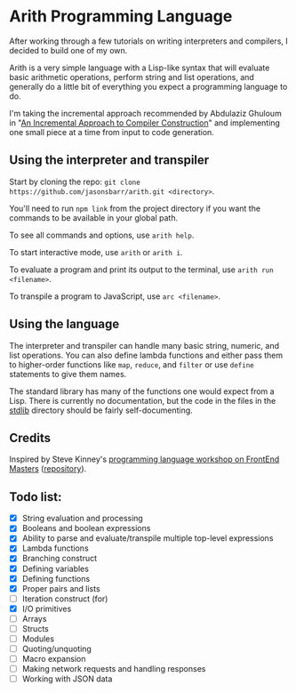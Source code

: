 # Arith Programming Language

After working through a few tutorials on writing interpreters and compilers, I decided to build one of my own.

Arith is a very simple language with a Lisp-like syntax that will evaluate basic arithmetic operations, perform string and list operations, and generally do a little bit of everything you expect a programming language to do.

I'm taking the incremental approach recommended by Abdulaziz Ghuloum in "[An Incremental Approach to Compiler Construction](http://scheme2006.cs.uchicago.edu/11-ghuloum.pdf)" and implementing one small piece at a time from input to code generation.

## Using the interpreter and transpiler

Start by cloning the repo: `git clone https://github.com/jasonsbarr/arith.git <directory>`.

You'll need to run `npm link` from the project directory if you want the commands to be available in your global path.

To see all commands and options, use `arith help`.

To start interactive mode, use `arith` or `arith i`.

To evaluate a program and print its output to the terminal, use `arith run <filename>`.

To transpile a program to JavaScript, use `arc <filename>`.

## Using the language

The interpreter and transpiler can handle many basic string, numeric, and list operations. You can also define lambda functions and either pass them to higher-order functions like `map`, `reduce`, and `filter` or use `define` statements to give them names.

The standard library has many of the functions one would expect from a Lisp. There is currently no documentation, but the code in the files in the [stdlib](./src/stdlib) directory should be fairly self-documenting.

## Credits

Inspired by Steve Kinney's [programming language workshop on FrontEnd Masters](https://frontendmasters.com/courses/programming-language/) ([repository](https://github.com/stevekinney/dropbear)).

## Todo list:

- [x] String evaluation and processing
- [x] Booleans and boolean expressions
- [x] Ability to parse and evaluate/transpile multiple top-level expressions
- [x] Lambda functions
- [x] Branching construct
- [x] Defining variables
- [x] Defining functions
- [x] Proper pairs and lists
- [ ] Iteration construct (for)
- [x] I/O primitives
- [ ] Arrays
- [ ] Structs
- [ ] Modules
- [ ] Quoting/unquoting
- [ ] Macro expansion
- [ ] Making network requests and handling responses
- [ ] Working with JSON data
